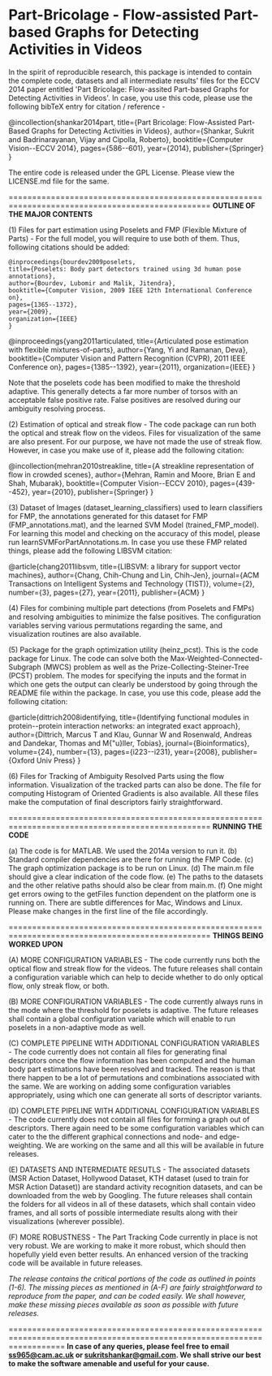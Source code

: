 Part-Bricolage - Flow-assisted Part-based Graphs for Detecting Activities in Videos
====================================================================================

In the spirit of reproducible research, this package is intended to contain the complete code, datasets and all intermediate results' files for the ECCV 2014 paper entitled 'Part Bricolage:  Flow-assited Part-based Graphs for Detecting Activities in Videos'. In case, you use this code, please use the following bibTeX entry for citation / reference - 

@incollection{shankar2014part,
  title={Part Bricolage: Flow-Assisted Part-Based Graphs for Detecting Activities in Videos},
  author={Shankar, Sukrit and Badrinarayanan, Vijay and Cipolla, Roberto},
  booktitle={Computer Vision--ECCV 2014},
  pages={586--601},
  year={2014},
  publisher={Springer}
}

The entire code is released under the GPL License. Please view the LICENSE.md file for the same. 

=================================================================================================
**OUTLINE OF THE MAJOR CONTENTS**

(1) Files for part estimation using Poselets and FMP (Flexible Mixture of Parts) - For the full model, you will require to use both of them. Thus, following citations should be added:


    @inproceedings{bourdev2009poselets,
    title={Poselets: Body part detectors trained using 3d human pose annotations},
    author={Bourdev, Lubomir and Malik, Jitendra},
    booktitle={Computer Vision, 2009 IEEE 12th International Conference on},
    pages={1365--1372},
    year={2009},
    organization={IEEE}
    }

@inproceedings{yang2011articulated,
title={Articulated pose estimation with flexible mixtures-of-parts},
author={Yang, Yi and Ramanan, Deva},
booktitle={Computer Vision and Pattern Recognition (CVPR), 2011 IEEE Conference on},
pages={1385--1392},
year={2011},
organization={IEEE}
}

Note that the poselets code has been modified to make the threshold adaptive. This generally detects a far more number of torsos with an acceptable false positive rate. False positives are resolved during our ambiguity resolving process.

(2) Estimation of optical and streak flow - The code package can run both the optical and streak flow on the videos. Files for visualization of the same are also present. For our purpose, we have not made the use of streak flow. However, in case you make use of it, please add the following citation:

@incollection{mehran2010streakline,
title={A streakline representation of flow in crowded scenes},
author={Mehran, Ramin and Moore, Brian E and Shah, Mubarak},
booktitle={Computer Vision--ECCV 2010},
pages={439--452},
year={2010},
publisher={Springer}
}

(3) Dataset of Images (dataset_learning_classifiers) used to learn classifiers for FMP, the annotations generated for this dataset for FMP (FMP_annotations.mat), and the learned SVM Model (trained_FMP_model). For learning this model and checking on the accuracy of this model, please run learnSVMForPartAnnotations.m. In case you use these FMP related things, please add the following LIBSVM citation:

@article{chang2011libsvm,
title={LIBSVM: a library for support vector machines},
author={Chang, Chih-Chung and Lin, Chih-Jen},
journal={ACM Transactions on Intelligent Systems and Technology (TIST)},
volume={2},
number={3},
pages={27},
year={2011},
publisher={ACM}
}

(4) Files for combining multiple part detections (from Poselets and FMPs) and resolving ambiguities to minimize the false positives. The configuration variables serving various permutations regarding the same, and visualization routines are also available.

(5) Package for the graph optimization utility (heinz_pcst). This is the code package for Linux. The code can solve both the Max-Weighted-Connected-Subgraph (MWCS) problem as well as the Prize-Collecting-Steiner-Tree (PCST) problem. The modes for specifying the inputs and the format in which one gets the output can clearly be understood by going through the README file within the package. In case, you use this code, please add the following citation:

@article{dittrich2008identifying,
title={Identifying functional modules in protein--protein interaction networks: an integrated exact approach},
author={Dittrich, Marcus T and Klau, Gunnar W and Rosenwald, Andreas and Dandekar, Thomas and M{\"u}ller, Tobias},
journal={Bioinformatics},
volume={24},
number={13},
pages={i223--i231},
year={2008},
publisher={Oxford Univ Press}
}

(6) Files for Tracking of Ambiguity Resolved Parts using the flow information. Visualization of the tracked parts can also be done. The file for computing Histogram of Oriented Gradients is also available. All these files make the computation of final descriptors fairly straightforward.

=================================================================================================
**RUNNING THE CODE**

(a) The code is for MATLAB. We used the 2014a version to run it. 
(b) Standard compiler dependencies are there for running the FMP Code. 
(c) The graph optimization package is to be run on Linux. 
(d) The main.m file should give a clear indication of the code flow. 
(e) The paths to the datasets and the other relative paths should also be clear from main.m. 
(f) One might get errors owing to the getFiles function dependent on the platform one is running on. There are subtle differences for Mac, Windows and Linux. Please make changes in the first line of the file accordingly.

=================================================================================================
**THINGS BEING WORKED UPON**  


(A) MORE CONFIGURATION VARIABLES - The code currently runs both the optical flow and streak flow for the videos. The future releases shall contain a configuration variable which can help to decide whether to do only optical flow, only streak flow, or both.

(B) MORE CONFIGURATION VARIABLES - The code currently always runs in the mode where the threshold for poselets is adaptive. The future releases shall contain a global configuration variable which will enable to run poselets in a non-adaptive mode as well.

(C) COMPLETE PIPELINE WITH ADDITIONAL CONFIGURATION VARIABLES - The code currently does not contain all files for generating final descriptors once the flow information has been computed and the human body part estimations have been resolved and tracked. The reason is that there happen to be a lot of permutations and combinations associated with the same. We are working on adding some configuration variables appropriately, using which one can generate all sorts of descriptor variants.

(D) COMPLETE PIPELINE WITH ADDITIONAL CONFIGURATION VARIABLES - The code currently does not contain all files for forming a graph out of descriptors. There again need to be some configuration variables which can cater to the the different graphical connections and node- and edge-weighting. We are working on the same and all this will be available in future releases.

(E) DATASETS AND INTERMEDIATE RESUTLS - The associated datasets (MSR Action Dataset, Hollywood Dataset, KTH dataset (used to train for MSR Action Dataset)) are standard activity recognition datasets, and can be downloaded from the web by Googling. The future releases shall contain the folders for all videos in all of these datasets, which shall contain video frames, and all sorts of possible intermediate results along with their visualizations (wherever possible).

(F) MORE ROBUSTNESS - The Part Tracking Code currently in place is not very robust. We are working to make it more robust, which should then hopefully yield even better results. An enhanced version of the tracking code will be available in future releases.

*The release contains the critical portions of the code as outlined in points (1-6). The missing pieces as mentioned in (A-F) are fairly straightforward to reproduce from the paper, and can be coded easily. We shall however, make these missing pieces available as soon as possible with future releases.*
 
========================================================================================================================
**In case of any queries, please feel free to email ss965@cam.ac.uk or sukritshankar@gmail.com.  We shall strive our best to make the software amenable and useful for your cause.** 



